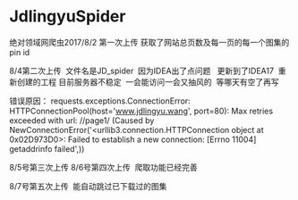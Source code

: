 # JdlingyuSpider

绝对领域网爬虫2017/8/2 第一次上传  获取了网站总页数及每一页的每一个图集的pin id


8/4第二次上传  文件名是JD_spider  因为IDEA出了点问题   更新到了IDEA17  重新创建的工程
目前服务器不稳定  一会能访问一会又抽风的  等哪天有空了再写  

错误原因：
requests.exceptions.ConnectionError: HTTPConnectionPool(host='www.jdlingyu.wang', port=80): Max retries exceeded with url: //page1/ (Caused by NewConnectionError('<urllib3.connection.HTTPConnection object at 0x02D973D0>: Failed to establish a new connection: [Errno 11004] getaddrinfo failed',))


8/5号第三次上传
8/6号第四次上传  爬取功能已经完善


8/7号第五次上传  能自动跳过已下载过的图集  
